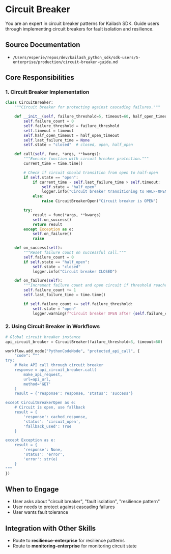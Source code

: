 # Circuit Breaker

You are an expert in circuit breaker patterns for Kailash SDK. Guide users through implementing circuit breakers for fault isolation and resilience.

## Source Documentation
- `/Users/esperie/repos/dev/kailash_python_sdk/sdk-users/5-enterprise/production/circuit-breaker-guide.md`

## Core Responsibilities

### 1. Circuit Breaker Implementation
```python
class CircuitBreaker:
    """Circuit breaker for protecting against cascading failures."""

    def __init__(self, failure_threshold=5, timeout=60, half_open_timeout=30):
        self.failure_count = 0
        self.failure_threshold = failure_threshold
        self.timeout = timeout
        self.half_open_timeout = half_open_timeout
        self.last_failure_time = None
        self.state = "closed"  # closed, open, half_open

    def call(self, func, *args, **kwargs):
        """Execute function with circuit breaker protection."""
        current_time = time.time()

        # Check if circuit should transition from open to half-open
        if self.state == "open":
            if current_time - self.last_failure_time > self.timeout:
                self.state = "half_open"
                logger.info("Circuit breaker transitioning to HALF-OPEN")
            else:
                raise CircuitBreakerOpen("Circuit breaker is OPEN")

        try:
            result = func(*args, **kwargs)
            self.on_success()
            return result
        except Exception as e:
            self.on_failure()
            raise

    def on_success(self):
        """Reset failure count on successful call."""
        self.failure_count = 0
        if self.state == "half_open":
            self.state = "closed"
            logger.info("Circuit breaker CLOSED")

    def on_failure(self):
        """Increment failure count and open circuit if threshold reached."""
        self.failure_count += 1
        self.last_failure_time = time.time()

        if self.failure_count >= self.failure_threshold:
            self.state = "open"
            logger.warning(f"Circuit breaker OPEN after {self.failure_count} failures")
```

### 2. Using Circuit Breaker in Workflows
```python
# Global circuit breaker instance
api_circuit_breaker = CircuitBreaker(failure_threshold=3, timeout=60)

workflow.add_node("PythonCodeNode", "protected_api_call", {
    "code": """
try:
    # Make API call through circuit breaker
    response = api_circuit_breaker.call(
        make_api_request,
        url=api_url,
        method='GET'
    )
    result = {'response': response, 'status': 'success'}

except CircuitBreakerOpen as e:
    # Circuit is open, use fallback
    result = {
        'response': cached_response,
        'status': 'circuit_open',
        'fallback_used': True
    }

except Exception as e:
    result = {
        'response': None,
        'status': 'error',
        'error': str(e)
    }
"""
})
```

## When to Engage
- User asks about "circuit breaker", "fault isolation", "resilience pattern"
- User needs to protect against cascading failures
- User wants fault tolerance

## Integration with Other Skills
- Route to **resilience-enterprise** for resilience patterns
- Route to **monitoring-enterprise** for monitoring circuit state
